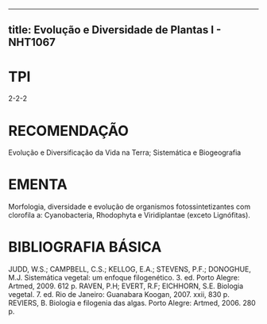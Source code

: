 
---
title: Evolução e Diversidade de Plantas I - NHT1067 
---

# TPI

2-2-2

# RECOMENDAÇÃO

Evolução e Diversificação da Vida na Terra; Sistemática e Biogeografia

# EMENTA

Morfologia, diversidade e evolução de organismos fotossintetizantes com clorofila a: Cyanobacteria, Rhodophyta e Viridiplantae (exceto Lignófitas).

# BIBLIOGRAFIA BÁSICA

JUDD, W.S.; CAMPBELL, C.S.; KELLOG, E.A.; STEVENS, P.F.; DONOGHUE, M.J. Sistemática vegetal: um enfoque filogenético. 3. ed. Porto Alegre: Artmed, 2009. 612 p. 
RAVEN, P.H; EVERT, R.F; EICHHORN, S.E. Biologia vegetal. 7. ed. Rio de Janeiro: Guanabara Koogan, 2007. xxii, 830 p. 
REVIERS, B. Biologia e filogenia das algas. Porto Alegre: Artmed, 2006. 280 p.
        